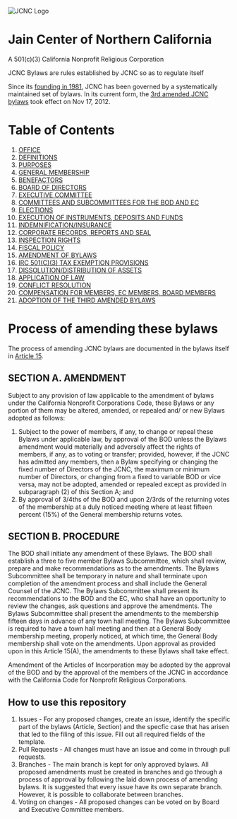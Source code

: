 ![JCNC Logo](https://jcnc.org/wp-content/uploads/2022/05/ic_jcnc_full_logo.png)
# Jain Center of Northern California
A 501(c)(3) California Nonprofit Religious Corporation

JCNC Bylaws are rules established by JCNC so as to regulate itself

Since its [founding in 1981](https://drive.google.com/file/d/1AgSmuoCeExZIMUGGNjq4glENWof04XBs/view), JCNC has been governed by a systematically maintained set of bylaws. In its current form, the [3rd amended JCNC bylaws](https://drive.google.com/file/d/1ttBRhjWV8vl3ofcOPTCi8lheEgXcdoAp/view) took effect on Nov 17, 2012.


# Table of Contents 
1. [OFFICE](/articles/article-1.md)
1. [DEFINITIONS](/articles/article-2.md)
1. [PURPOSES](/articles/article-3.md)
1. [GENERAL MEMBERSHIP](/articles/article-4.md)
1. [BENEFACTORS](/articles/article-5.md)
1. [BOARD OF DIRECTORS](/articles/article-6.md)
1. [EXECUTIVE COMMITTEE](/articles/article-7.md)
1. [COMMITTEES AND SUBCOMMITTEES FOR THE BOD AND EC](/articles/article-8.md)
1. [ELECTIONS](/articles/article-9.md)
1. [EXECUTION OF INSTRUMENTS, DEPOSITS AND FUNDS](/articles/article-10.md)
1. [INDEMNIFICATION/INSURANCE](/articles/article-11.md)
1. [CORPORATE RECORDS, REPORTS AND SEAL](/articles/article-12.md)
1. [INSPECTION RIGHTS](/articles/article-13.md)
1. [FISCAL POLICY](/articles/article-14.md)
1. [AMENDMENT OF BYLAWS](/articles/article-15.md)
1. [IRC 501(C)(3) TAX EXEMPTION PROVISIONS](/articles/article-16.md)
1. [DISSOLUTION/DISTRIBUTION OF ASSETS](/articles/article-17.md)
1. [APPLICATION OF LAW](/articles/article-18.md)
1. [CONFLICT RESOLUTION](/articles/article-19.md)
1. [COMPENSATION FOR MEMBERS, EC MEMBERS, BOARD MEMBERS](/articles/article-20.md)
1. [ADOPTION OF THE THIRD AMENDED BYLAWS](/articles/article-21.md)

# Process of amending these bylaws
The process of amending JCNC bylaws are documented in the bylaws itself in [Article 15](/articles/article-15.md). 

## SECTION A. AMENDMENT
Subject to any provision of law applicable to the amendment of bylaws under the California Nonprofit Corporations Code, these Bylaws or any portion of them may be altered, amended, or repealed and/ or new Bylaws adopted as follows:
1. Subject to the power of members, if any, to change or repeal these Bylaws under applicable law, by approval of the BOD unless the Bylaws amendment would materially and adversely affect the rights of members, if any, as to voting or transfer; provided, however, if the JCNC has admitted any members, then a
Bylaw specifying or changing the fixed number of Directors of the JCNC, the maximum or minimum number of Directors, or changing from a fixed to variable
BOD or vice versa, may not be adopted, amended or repealed except as provided in subparagraph (2) of this Section A; and
2. By approval of 3/4ths of the BOD and upon 2/3rds of the returning votes of the membership at a duly noticed meeting where at least fifteen percent (15%) of the General membership returns votes.

## SECTION B. PROCEDURE
The BOD shall initiate any amendment of these Bylaws. The BOD shall establish a three to five member Bylaws Subcommittee, which shall review, prepare and make recommendations as to the amendments. The Bylaws Subcommittee shall be temporary in nature and shall terminate upon completion of the amendment process and shall include the General Counsel of the JCNC. The Bylaws Subcommittee shall present its recommendations to the BOD and the EC, who shall have an opportunity to review the changes, ask questions and approve the amendments. The Bylaws Subcommittee shall present the amendments to the membership fifteen days in advance of any town hall meeting. The Bylaws Subcommittee is required to have a town hall meeting and then at a General Body membership meeting, properly noticed, at which time, the General Body membership shall vote on the amendments. Upon approval as provided upon in this Article 15(A), the amendments to these Bylaws shall take effect.

Amendment of the Articles of Incorporation may be adopted by the approval of the BOD and by the approval of the members of the JCNC in accordance with the California Code for Nonprofit Religious Corporations.

## How to use this repository
1. Issues - For any proposed changes, create an issue, identify the specific part of the bylaws (Article, Section) and the specfic case that has arisen that led to the filing of this issue. Fill out all required fields of the template.
2. Pull Requests - All changes must have an issue and come in through pull requests. 
3. Branches - The main branch is kept for only approved bylaws. All proposed amendments must be created in branches and go through a process of approval by following the laid down process of amending bylaws. It is suggested that every issue have its own separate branch. However, it is possible to collaborate between branches.
4. Voting on changes - All proposed changes can be voted on by Board and Executive Committee members. 
